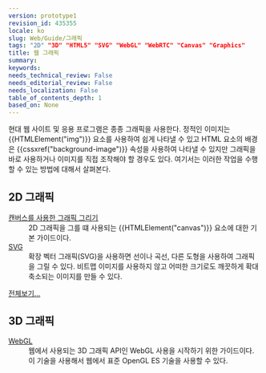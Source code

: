 ```yaml
---
version: prototype1
revision_id: 435355
locale: ko
slug: Web/Guide/그래픽
tags: "2D" "3D" "HTML5" "SVG" "WebGL" "WebRTC" "Canvas" "Graphics"
title: 웹 그래픽
summary: 
keywords: 
needs_technical_review: False
needs_editorial_review: False
needs_localization: False
table_of_contents_depth: 1
based_on: None
---
```

<p><span class="seoSummary">현대 웹 사이트 및 응용 프로그램은 종종 그래픽을 사용한다.</span> 정적인 이미지는 {{HTMLElement("img")}} 요소를 사용하여 쉽게 나타낼 수 있고 HTML 요소의 배경은 {{cssxref("background-image")}} 속성을 사용하여 나타낼 수 있지만 그래픽을 바로 사용하거나 이미지를 직접 조작해야 할 경우도 있다. <span class="seoSummary">여기서는 이러한 작업을 수행 할 수 있는 방법에 대해서 살펴본다.</span></p>
<div class="row topicpage-table">
  <div class="section">
    <h2 class="Documentation" id="Docs_for_add-on_developers" name="Docs_for_add-on_developers">2D 그래픽</h2>
    <dl>
      <dt>
        <a href="/en-US/docs/Web/Guide/Graphics/Drawing_graphics_with_canvas">캔버스를 사용한 그래픽 그리기</a></dt>
      <dd>
        2D 그래픽을 그를 떄 사용되는 {{HTMLElement("canvas")}} 요소에 대한 기본 가이드이다.</dd>
      <dt>
        <a href="/en-US/docs/SVG">SVG</a></dt>
      <dd>
        확장 벡터 그래픽(SVG)을 사용하면 선이나 곡선, 다른 도형을 사용하여 그래픽을 그릴 수 있다. 비트맵 이미지를 사용하지 않고 어떠한 크기로도 깨끗하게 확대 축소되는 이미지를 만들 수 있다.</dd>
    </dl>
    <p><span class="alllinks"><a href="/en-US/docs/tag/Graphics">전체보기...</a></span></p>
  </div>
  <div class="section">
    <h2 class="Documentation" id="Docs_for_add-on_developers" name="Docs_for_add-on_developers">3D 그래픽</h2>
    <dl>
      <dt>
        <a href="/en-US/docs/Web/WebGL">WebGL</a></dt>
      <dd>
        웹에서 사용되는 3D 그래픽 API인 WebGL 사용을 시작하기 위한 가이드이다. 이 기술을 사용해서 웹에서 표준 OpenGL ES 기술을 사용할 수 있다.</dd>
    </dl>
  </div>
</div>
<p>&nbsp;</p>

